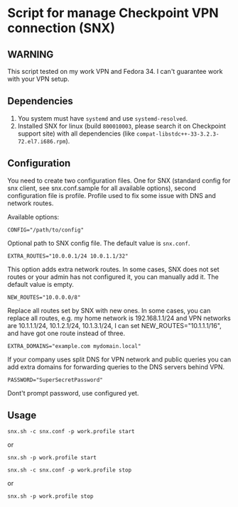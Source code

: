 # Script for manage Checkpoint VPN connection (SNX)

## WARNING

This script tested on my work VPN and Fedora 34. I can't guarantee work with your VPN setup.

## Dependencies
1. You system must have `systemd` and use `systemd-resolved`.
2. Installed SNX for linux (build `800010003`, please search it on Checkpoint support site) with all dependencies (like `compat-libstdc++-33-3.2.3-72.el7.i686.rpm`).

## Configuration

You need to create two configuration files. One for SNX (standard config for snx client, see snx.conf.sample for all available options), second configuration file is profile. Profile used to fix some issue with DNS and network routes.

Available options:

```
CONFIG="/path/to/config"
```
Optional path to SNX config file. The default value is `snx.conf`.

```
EXTRA_ROUTES="10.0.0.1/24 10.0.1.1/32"
```
This option adds extra network routes. In some cases, SNX does not set routes or your admin has not configured it, you can manually add it. The default value is empty.

```
NEW_ROUTES="10.0.0.0/8"
```
Replace all routes set by SNX with new ones. In some cases, you can replace all routes, e.g. my home network is 192.168.1.1/24 and VPN networks are 10.1.1.1/24, 10.1.2.1/24, 10.1.3.1/24, I can set NEW_ROUTES="10.1.1.1/16", and have got one route instead of three.

```
EXTRA_DOMAINS="example.com mydomain.local"
```
If your company uses split DNS for VPN network and public queries you can add extra domains for forwarding queries to the DNS servers behind VPN.

````
PASSWORD="SuperSecretPassword"
````
Dont't prompt password, use configured yet.

## Usage

```
snx.sh -c snx.conf -p work.profile start
```

or 

```
snx.sh -p work.profile start
```

```
snx.sh -c snx.conf -p work.profile stop
```

or

```
snx.sh -p work.profile stop
```
